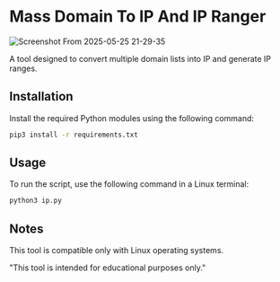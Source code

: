 # Mass Domain To IP And IP Ranger

![Screenshot From 2025-05-25 21-29-35](https://github.com/user-attachments/assets/9a039931-6bbe-4fad-aff9-ac3cba7f62b7)




A tool designed to convert multiple domain lists into IP and generate IP ranges.


## Installation

Install the required Python modules using the following command:

```bash
pip3 install -r requirements.txt
```

## Usage

To run the script, use the following command in a Linux terminal:

```bash
python3 ip.py
```
## Notes
This tool is compatible only with Linux operating systems.

"This tool is intended for educational purposes only."
